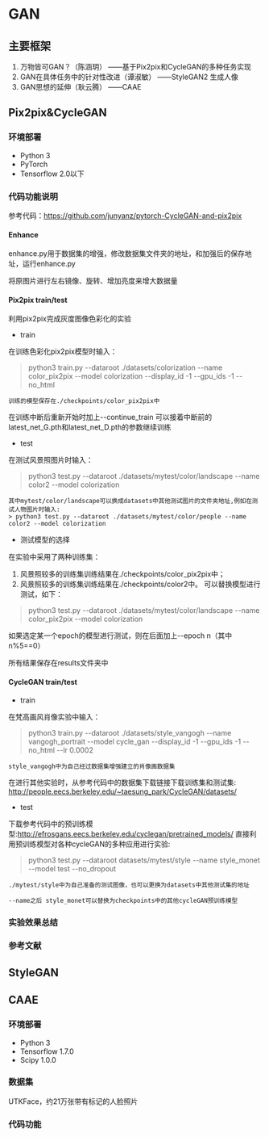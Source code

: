 # GAN
## 主要框架
1. 万物皆可GAN？（陈涵玥）
	——基于Pix2pix和CycleGAN的多种任务实现
2. GAN在具体任务中的针对性改进（谭淑敏）
	——StyleGAN2 生成人像
3. GAN思想的延伸（耿云腾）
	——CAAE

## Pix2pix&CycleGAN
### 环境部署
* Python 3
* PyTorch
* Tensorflow 2.0以下

### 代码功能说明
参考代码：https://github.com/junyanz/pytorch-CycleGAN-and-pix2pix



#### Enhance
enhance.py用于数据集的增强，修改数据集文件夹的地址，和加强后的保存地址，运行enhance.py

将原图片进行左右镜像、旋转、增加亮度来增大数据量



#### Pix2pix train/test
利用pix2pix完成灰度图像色彩化的实验

* train

在训练色彩化pix2pix模型时输入：
> python3 train.py --dataroot ./datasets/colorization --name color_pix2pix --model colorization --display_id -1 --gpu_ids -1 --no_html

	训练的模型保存在./checkpoints/color_pix2pix中

在训练中断后重新开始时加上--continue_train 可以接着中断前的latest_net_G.pth和latest_net_D.pth的参数继续训练


* test

在测试风景照图片时输入：
>python3 test.py --dataroot ./datasets/mytest/color/landscape --name color2 --model colorization 

	其中mytest/color/landscape可以换成datasets中其他测试图片的文件夹地址,例如在测试人物图片时输入:
	> python3 test.py --dataroot ./datasets/mytest/color/people --name color2 --model colorization 


* 测试模型的选择

在实验中采用了两种训练集：
1. 风景照较多的训练集训练结果在./checkpoints/color_pix2pix中；
2. 风景照较多的训练集训练结果在./checkpoints/color2中。
可以替换模型进行测试，如下：
>python3 test.py --dataroot ./datasets/mytest/color/landscape --name color_pix2pix --model colorization 
	
如果选定某一个epoch的模型进行测试，则在后面加上--epoch n（其中n%5==0）

所有结果保存在results文件夹中



#### CycleGAN train/test

* train

在梵高画风肖像实验中输入：
>python3 train.py --dataroot ./datasets/style_vangogh --name vangogh_portrait --model cycle_gan --display_id -1 --gpu_ids -1 --no_html --lr 0.0002

	style_vangogh中为自己经过数据集增强建立的肖像画数据集

在进行其他实验时，从参考代码中的数据集下载链接下载训练集和测试集: http://people.eecs.berkeley.edu/~taesung_park/CycleGAN/datasets/

* test

下载参考代码中的预训练模型:http://efrosgans.eecs.berkeley.edu/cyclegan/pretrained_models/
直接利用预训练模型对各种cycleGAN的多种应用进行实验:
>python3 test.py --dataroot datasets/mytest/style --name style_monet --model test --no_dropout

	./mytest/style中为自己准备的测试图像，也可以更换为datasets中其他测试集的地址

	--name之后 style_monet可以替换为checkpoints中的其他cycleGAN预训练模型

### 实验效果总结



### 参考文献


## StyleGAN

## CAAE
### 环境部署
* Python 3
* Tensorflow 1.7.0
* Scipy 1.0.0
### 数据集
UTKFace，约21万张带有标记的人脸照片
### 代码功能

